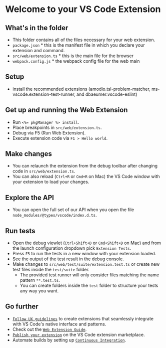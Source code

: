 # Welcome to your VS Code Extension

## What's in the folder

-   This folder contains all of the files necessary for your web extension.
-   `package.json` \* this is the manifest file in which you declare your
    extension and command.
-   `src/web/extension.ts` \* this is the main file for the browser
-   `webpack.config.js` \* the webpack config file for the web main

## Setup

-   install the recommended extensions (amodio.tsl-problem-matcher,
    ms-vscode.extension-test-runner, and dbaeumer.vscode-eslint)

## Get up and running the Web Extension

-   Run `<%= pkgManager %> install`.
-   Place breakpoints in `src/web/extension.ts`.
-   Debug via F5 (Run Web Extension).
-   Execute extension code via `F1 > Hello world`.

## Make changes

-   You can relaunch the extension from the debug toolbar after changing code in
    `src/web/extension.ts`.
-   You can also reload (`Ctrl+R` or `Cmd+R` on Mac) the VS Code window with
    your extension to load your changes.

## Explore the API

-   You can open the full set of our API when you open the file
    `node_modules/@types/vscode/index.d.ts`.

## Run tests

-   Open the debug viewlet (`Ctrl+Shift+D` or `Cmd+Shift+D` on Mac) and from the
    launch configuration dropdown pick `Extension Tests`.
-   Press `F5` to run the tests in a new window with your extension loaded.
-   See the output of the test result in the debug console.
-   Make changes to `src/web/test/suite/extension.test.ts` or create new test
    files inside the `test/suite` folder.
    -   The provided test runner will only consider files matching the name
        pattern `**.test.ts`.
    -   You can create folders inside the `test` folder to structure your tests
        any way you want.

## Go further

-   [`Follow UX guidelines`](HTTPS://code.visualstudio.com/api/ux-guidelines/overview)
    to create extensions that seamlessly integrate with VS Code's native
    interface and patterns.
-   Check out the
    [`Web Extension Guide`](HTTPS://code.visualstudio.com/api/extension-guides/web-extensions).
-   [`Publish your extension`](HTTPS://code.visualstudio.com/api/working-with-extensions/publishing-extension)
    on the VS Code extension marketplace.
-   Automate builds by setting up
    [`Continuous Integration`](HTTPS://code.visualstudio.com/api/working-with-extensions/continuous-integration).
